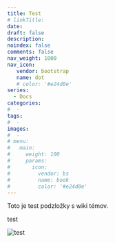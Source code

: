 ```yaml
---
title: Test
# linkTitle:
date: 
draft: false
description: 
noindex: false
comments: false
nav_weight: 1000
nav_icon:
   vendor: bootstrap
   name: dot
   # color: '#e24d0e'
series:
  - Docs
categories:
#  - 
tags:
#  - 
images:
#  - 
# menu:
#   main:
#     weight: 100
#     params:
#       icon:
#         vendor: bs
#         name: book
#         color: '#e24d0e'
---
```


Toto je test podzložky s wiki témov.

<!--more-->

test 

![test](/docs/softwér/test/test.png)
